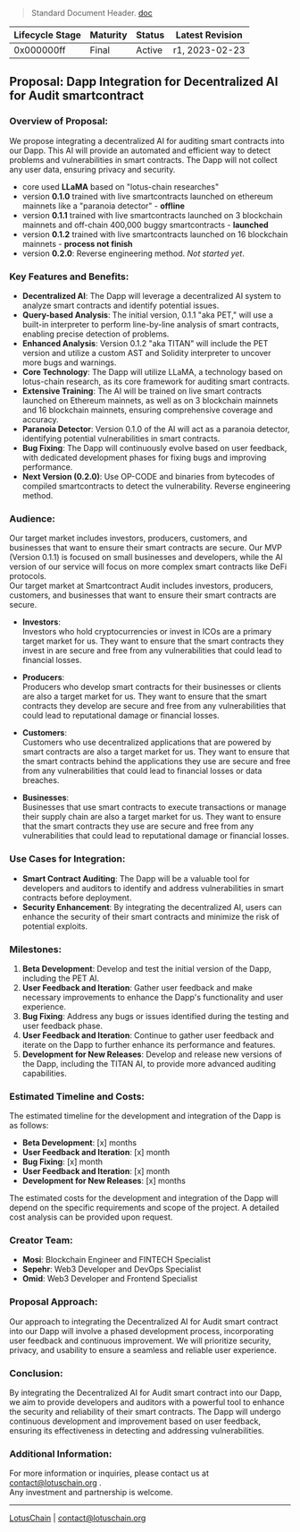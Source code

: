 > Standard Document Header. [doc](https://github.com/blue-lotus-org/business-/blob/main/Standard-Document-Header.md)

| Lifecycle Stage | Maturity      | Status | Latest Revision |
|-----------------|---------------|--------|-----------------|
| 0x000000ff      | Final         | Active | r1, 2023-02-23  |


## Proposal: Dapp Integration for Decentralized AI for Audit smartcontract

### Overview of Proposal:
We propose integrating a decentralized AI for auditing smart contracts into our Dapp. This AI will provide an automated and efficient way to detect problems and vulnerabilities in smart contracts. The Dapp will not collect any user data, ensuring privacy and security.
- core used **LLaMA** based on "lotus-chain researches"
- version **0.1.0** trained with live smartcontracts launched on ethereum mainnets like a "paranoia detector" - **offline**
- version **0.1.1** trained with live smartcontracts launched on 3 blockchain mainnets and off-chain 400,000 buggy smartcontracts - **launched**
- version **0.1.2** trained with live smartcontracts launched on 16 blockchain mainnets - **process not finish**
- version **0.2.0**: Reverse engineering method. _Not started yet_.

### Key Features and Benefits:
- **Decentralized AI**: The Dapp will leverage a decentralized AI system to analyze smart contracts and identify potential issues.
- **Query-based Analysis**: The initial version, 0.1.1 "aka PET," will use a built-in interpreter to perform line-by-line analysis of smart contracts, enabling precise detection of problems.
- **Enhanced Analysis**: Version 0.1.2 "aka TITAN" will include the PET version and utilize a custom AST and Solidity interpreter to uncover more bugs and warnings.
- **Core Technology**: The Dapp will utilize LLaMA, a technology based on lotus-chain research, as its core framework for auditing smart contracts.
- **Extensive Training**: The AI will be trained on live smart contracts launched on Ethereum mainnets, as well as on 3 blockchain mainnets and 16 blockchain mainnets, ensuring comprehensive coverage and accuracy.
- **Paranoia Detector**: Version 0.1.0 of the AI will act as a paranoia detector, identifying potential vulnerabilities in smart contracts.
- **Bug Fixing**: The Dapp will continuously evolve based on user feedback, with dedicated development phases for fixing bugs and improving performance.
- **Next Version (0.2.0)**: Use OP-CODE and binaries from bytecodes of compiled smartcontracts to detect the vulnerability. Reverse engineering method.

### Audience:
Our target market includes investors, producers, customers, and businesses that want to ensure their smart contracts are secure. Our MVP (Version 0.1.1) is focused on small businesses and developers, while the AI version of our service will focus on more complex smart contracts like DeFi protocols.\
Our target market at Smartcontract Audit includes investors, producers, customers, and businesses that want to ensure their smart contracts are secure.

- **Investors**:\
Investors who hold cryptocurrencies or invest in ICOs are a primary target market for us. They want to ensure that the smart contracts they invest in are secure and free from any vulnerabilities that could lead to financial losses.

- **Producers**:\
Producers who develop smart contracts for their businesses or clients are also a target market for us. They want to ensure that the smart contracts they develop are secure and free from any vulnerabilities that could lead to reputational damage or financial losses.

- **Customers**:\
Customers who use decentralized applications that are powered by smart contracts are also a target market for us. They want to ensure that the smart contracts behind the applications they use are secure and free from any vulnerabilities that could lead to financial losses or data breaches.

- **Businesses**:\
Businesses that use smart contracts to execute transactions or manage their supply chain are also a target market for us. They want to ensure that the smart contracts they use are secure and free from any vulnerabilities that could lead to reputational damage or financial losses.

### Use Cases for Integration:
- **Smart Contract Auditing**: The Dapp will be a valuable tool for developers and auditors to identify and address vulnerabilities in smart contracts before deployment.
- **Security Enhancement**: By integrating the decentralized AI, users can enhance the security of their smart contracts and minimize the risk of potential exploits.

### Milestones:
1. **Beta Development**: Develop and test the initial version of the Dapp, including the PET AI.
2. **User Feedback and Iteration**: Gather user feedback and make necessary improvements to enhance the Dapp's functionality and user experience.
3. **Bug Fixing**: Address any bugs or issues identified during the testing and user feedback phase.
4. **User Feedback and Iteration**: Continue to gather user feedback and iterate on the Dapp to further enhance its performance and features.
5. **Development for New Releases**: Develop and release new versions of the Dapp, including the TITAN AI, to provide more advanced auditing capabilities.

### Estimated Timeline and Costs:
The estimated timeline for the development and integration of the Dapp is as follows:
- **Beta Development**: [x] months
- **User Feedback and Iteration**: [x] month
- **Bug Fixing**: [x] month
- **User Feedback and Iteration**: [x] month
- **Development for New Releases**: [x] months

The estimated costs for the development and integration of the Dapp will depend on the specific requirements and scope of the project. A detailed cost analysis can be provided upon request.

### Creator Team:
- **Mosi**: Blockchain Engineer and FINTECH Specialist
- **Sepehr**: Web3 Developer and DevOps Specialist
- **Omid**: Web3 Developer and Frontend Specialist

### Proposal Approach:
Our approach to integrating the Decentralized AI for Audit smart contract into our Dapp will involve a phased development process, incorporating user feedback and continuous improvement. We will prioritize security, privacy, and usability to ensure a seamless and reliable user experience.

### Conclusion:
By integrating the Decentralized AI for Audit smart contract into our Dapp, we aim to provide developers and auditors with a powerful tool to enhance the security and reliability of their smart contracts. The Dapp will undergo continuous development and improvement based on user feedback, ensuring its effectiveness in detecting and addressing vulnerabilities.

### Additional Information:
For more information or inquiries, please contact us at contact@lotuschain.org .\
Any investment and partnership is welcome.

---

[LotusChain](https://lotuschain.org) | contact@lotuschain.org
